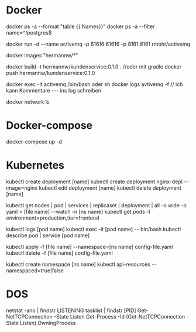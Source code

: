 Docker
======
docker ps -a --format  "table {{.Names}}"
docker ps -a --filter name=^/postgres$

docker run -d --name activemq -p 61616:61616 -p 8161:8161 rmohr/activemq

docker images "hermannw/*"

docker build -t hermannw/kundenservice:0.1.0 .   //oder mit gradle
docker push hermannw/kundenservice:0.1.0  

docker exec -it activemq /bin/bash oder sh
docker logs avtivemq -f                          // ich kann Kommentare --- ins log schreiben

docker network ls


Docker-compose
==============
docker-compose up -d


Kubernetes
==========
kubectl create deployment [name]                            kubectl create deployment nginx-depl --image=nginx
kubectl edit deployment [name]
kubectl delete deployment [name]

kubectl get nodes | pod | services | replicaset | deployment | all -o wide -o yaml > [file name] --watch -n [ns name]
kubectl get pods -l environment=production,tier=frontend

kubectl logs [pod name]
kubectl exec -it [pod name] -- bin/bash
kubectl describe pod | service [pod name]

kubectl apply -f [file name] --namespace=[ns name]          config-file.yaml
kubectl delete -f [file name]                               config-file.yaml

kubectl create namespace [ns name]
kubectl api-resources --namespaced=true|false

DOS
===
netstat -ano | findstr LISTENING
tasklist | findstr [PID]
Get-NetTCPConnection -State Listen
Get-Process -Id (Get-NetTCPConnection -State Listen).OwningProcess



